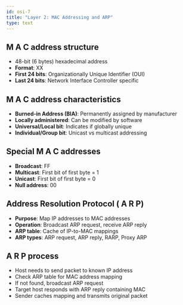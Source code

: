 ```yaml
---
id: osi-7
title: "Layer 2: MAC Addressing and ARP"
type: text
---
```



## M A C address structure

- 48-bit (6 bytes) hexadecimal address
- **Format**: XX
- **First 24 bits**: Organizationally Unique Identifier (OUI)
- **Last 24 bits**: Network Interface Controller specific

## M A C address characteristics

- **Burned-in Address (BIA)**: Permanently assigned by manufacturer
- **Locally administered**: Can be modified by software
- **Universal/Local bit**: Indicates if globally unique
- **Individual/Group bit**: Unicast vs multicast addressing

## Special  M A C addresses

- **Broadcast**: FF
- **Multicast**: First bit of first byte = 1
- **Unicast**: First bit of first byte = 0
- **Null address**: 00

## Address  Resolution  Protocol ( A R P)

- **Purpose**: Map IP addresses to MAC addresses
- **Operation**: Broadcast ARP request, receive ARP reply
- **ARP table**: Cache of IP-to-MAC mappings
- **ARP types**: ARP request, ARP reply, RARP, Proxy ARP

## A R P process

- Host needs to send packet to known IP address
- Check ARP table for MAC address mapping
- If not found, broadcast ARP request
- Target host responds with ARP reply containing MAC
- Sender caches mapping and transmits original packet